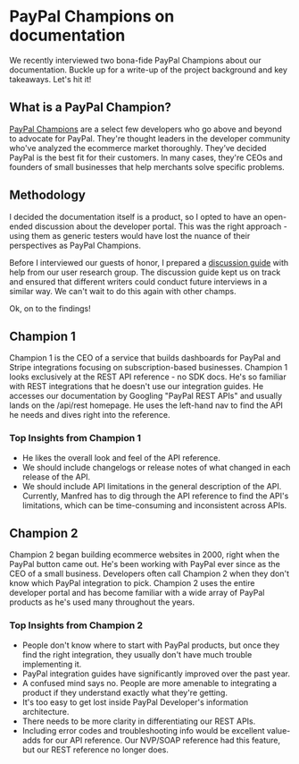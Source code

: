 # PayPal Champions on documentation

We recently interviewed two bona-fide PayPal Champions about our documentation. Buckle up for a write-up of the project background and key takeaways. Let's hit it!

## What is a PayPal Champion?

[PayPal Champions](https://developer.paypal.com/docs/community/paypalchampions/) are a select few developers who go above and beyond to advocate for PayPal. They're thought leaders in the developer community who've analyzed the ecommerce market thoroughly. They’ve decided PayPal is the best fit for their customers. In many cases, they're CEOs and founders of small businesses that help merchants solve specific problems. 

## Methodology

I decided the documentation itself is a product, so I opted to have an open-ended discussion about the developer portal. This was the right approach - using them as generic testers would have lost the nuance of their perspectives as PayPal Champions.

Before I interviewed our guests of honor, I prepared a [discussion guide](https://docs.google.com/document/d/1aGklHGV2C24w2N9hrPmSAFTiFSkiCY9AF29j1zj-008/edit) with help from our user research group. The discussion guide kept us on track and ensured that different writers could conduct future interviews in a similar way. We can't wait to do this again with other champs.

Ok, on to the findings!

## Champion 1

Champion 1 is the CEO of a service that builds dashboards for PayPal and Stripe integrations focusing on subscription-based businesses. Champion 1 looks exclusively at the REST API reference - no SDK docs. He's so familiar with REST integrations that he doesn't use our integration guides. He accesses our documentation by Googling "PayPal REST APIs" and usually lands on the /api/rest homepage. He uses the left-hand nav to find the API he needs and dives right into the reference.

### Top Insights from Champion 1

* He likes the overall look and feel of the API reference. 
* We should include changelogs or release notes of what changed in each release of the API.
* We should include API limitations in the general description of the API. Currently, Manfred has to dig through the API reference to find the API's limitations, which can be time-consuming and inconsistent across APIs.
  
## Champion 2

Champion 2 began building ecommerce websites in 2000, right when the PayPal button came out. He's been working with PayPal ever since as the CEO of a small business. Developers often call Champion 2 when they don't know which PayPal integration to pick. Champion 2 uses the entire developer portal and has become familiar with a wide array of PayPal products as he's used many throughout the years.

### Top Insights from Champion 2

* People don't know where to start with PayPal products, but once they find the right integration, they usually don't have much trouble implementing it.
* PayPal integration guides have significantly improved over the past year.
* A confused mind says no. People are more amenable to integrating a product if they understand exactly what they're getting. 
* It's too easy to get lost inside PayPal Developer's information architecture.
* There needs to be more clarity in differentiating our REST APIs.
* Including error codes and troubleshooting info would be excellent value-adds for our API reference. Our NVP/SOAP reference had this feature, but our REST reference no longer does.

